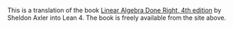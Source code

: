 This is a translation of the book [Linear Algebra Done Right, 4th edition](https://linear.axler.net/) by Sheldon Axler into Lean 4.  The book is freely available from the site above.
